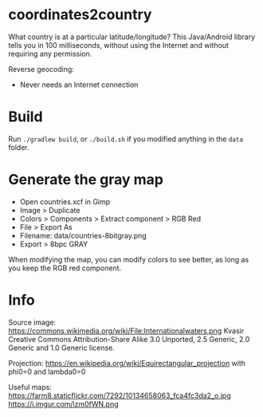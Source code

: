 # coordinates2country

What country is at a particular latitude/longitude? This Java/Android library tells you in 100 milliseconds, without using the Internet and without requiring any permission.

Reverse geocoding:
- Never needs an Internet connection

# Build

Run `./gradlew build`, or `./build.sh` if you modified anything in the `data` folder.

# Generate the gray map

- Open countries.xcf in Gimp
- Image > Duplicate
- Colors > Components > Extract component > RGB Red
- File > Export As
- Filename: data/countries-8bitgray.png
- Export > 8bpc GRAY 

When modifying the map, you can modify colors to see better, as long as you keep the RGB red component.

# Info

Source image: https://commons.wikimedia.org/wiki/File:Internationalwaters.png Kvasir Creative Commons Attribution-Share Alike 3.0 Unported, 2.5 Generic, 2.0 Generic and 1.0 Generic license.

Projection: https://en.wikipedia.org/wiki/Equirectangular_projection with phi0=0 and lambda0=0

Useful maps: https://farm8.staticflickr.com/7292/10134658063_fca4fc3da2_o.jpg https://i.imgur.com/lzm0fWN.png
